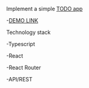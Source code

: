 Implement a simple [TODO app](http://todomvc.com/examples/vanillajs/)

-[DEMO LINK](https://illavodonis.github.io/todo-react-app/)

Technology stack

-Typescript

-React

-React Router

-API/REST
